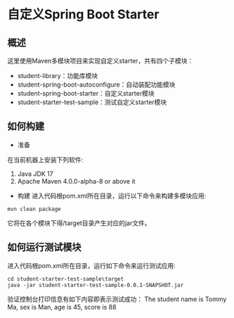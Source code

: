# 自定义Spring Boot Starter
 
## 概述
这里使用Maven多模块项目来实现自定义starter，共有四个子模块：
- student-library：功能库模块
- student-spring-boot-autoconfigure：自动装配功能模块
- student-spring-boot-starter：自定义starter模块
- student-starter-test-sample：测试自定义starter模块

## 如何构建

- 准备

在当前机器上安装下列软件:
1. Java JDK 17
2. Apache Maven 4.0.0-alpha-8 or above it

- 构建
进入代码根pom.xml所在目录，运行以下命令来构建多模块应用: 
```
mvn clean package
```
它将在各个模块下得/target目录产生对应的jar文件。


## 如何运行测试模块

进入代码根pom.xml所在目录，运行如下命令来运行测试应用:
```
cd student-starter-test-sample\target
java -jar student-starter-test-sample-0.0.1-SNAPSHOT.jar
```
验证控制台打印信息有如下内容即表示测试成功：
The student name is Tommy Ma, sex is Man, age is 45, score is 88